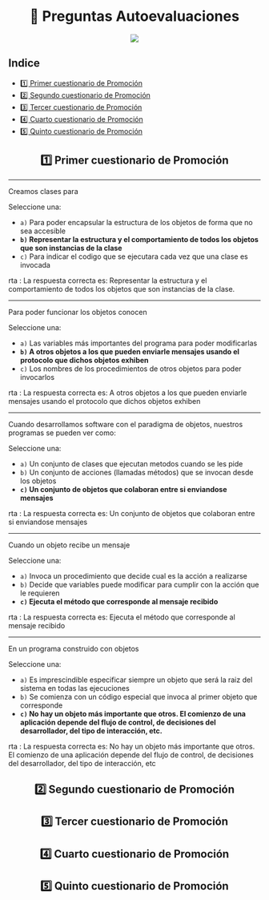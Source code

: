 <h1 align="center"> 📝 Preguntas Autoevaluaciones</h1>

<div align="center">
  <img src="https://media.giphy.com/media/555LNFtAGCaTC0tffa/giphy.gif"/>
 </div>

## Indice
- [1️⃣ Primer cuestionario de Promoción](#1️-primer-cuestionario-de-promoción)
- [2️⃣ Segundo cuestionario de Promoción](#-segundo-cuestionario-de-promoción)
- [3️⃣ Tercer cuestionario de Promoción](#-tercer-cuestionario-de-promoción)
- [4️⃣ Cuarto cuestionario de Promoción](#-cuarto-cuestionario-de-promoción)
- [5️⃣ Quinto cuestionario de Promoción](#-quinto-cuestionario-de-promoción)

<div align="center">

## 1️⃣ Primer cuestionario de Promoción

</div>

---

Creamos clases para

Seleccione una:

- `a)` Para poder encapsular la estructura de los objetos de forma que no sea accesible
- **`b)` Representar la estructura y el comportamiento de todos los objetos que son instancias de la clase**
- `c)` Para indicar el codigo que se ejecutara cada vez que una clase es invocada

rta : La respuesta correcta es: Representar la estructura y el comportamiento de todos los objetos que son instancias de la clase.

---

Para poder funcionar los objetos conocen

Seleccione una:

- `a)` Las variables más importantes del programa para poder modificarlas
- **`b)` A otros objetos a los que pueden enviarle mensajes usando el protocolo que dichos objetos exhiben**
- `c)` Los nombres de los procedimientos de otros objetos para poder invocarlos

rta : La respuesta correcta es: A otros objetos a los que pueden enviarle mensajes usando el protocolo que dichos objetos exhiben


---

Cuando desarrollamos software con el paradigma de objetos, nuestros programas se pueden ver como:

Seleccione una:

- `a)` Un conjunto de clases que ejecutan metodos cuando se les pide
- `b)` Un conjunto de acciones (llamadas métodos) que se invocan desde los objetos
- **`c)` Un conjunto de objetos que colaboran entre si enviandose mensajes**

rta : La respuesta correcta es: Un conjunto de objetos que colaboran entre si enviandose mensajes

---

Cuando un objeto recibe un mensaje

Seleccione una:

- `a)` Invoca un procedimiento que decide cual es la acción a realizarse
- `b)` Decide que variables puede modificar para cumplir con la acción que le requieren
- **`c)` Ejecuta el método que corresponde al mensaje recibido**

rta : La respuesta correcta es: Ejecuta el método que corresponde al mensaje recibido

---

En un programa construido con objetos

Seleccione una:

- `a)` Es imprescindible especificar siempre un objeto que será la raiz del sistema en todas las ejecuciones
- `b)` Se comienza con un código especial que invoca al primer objeto que corresponde
- **`c)` No hay un objeto más importante que otros. El comienzo de una aplicación depende del flujo de control, de decisiones del desarrollador, del tipo de interacción, etc.**

rta : La respuesta correcta es: No hay un objeto más importante que otros. El comienzo de una aplicación depende del flujo de control, de decisiones del desarrollador, del tipo de interacción, etc

<div align="center">

## 2️⃣ Segundo cuestionario de Promoción

</div>

<div align="center">

## 3️⃣ Tercer cuestionario de Promoción

</div>

<div align="center">

## 4️⃣ Cuarto cuestionario de Promoción

</div>

<div align="center">

## 5️⃣ Quinto cuestionario de Promoción

</div>